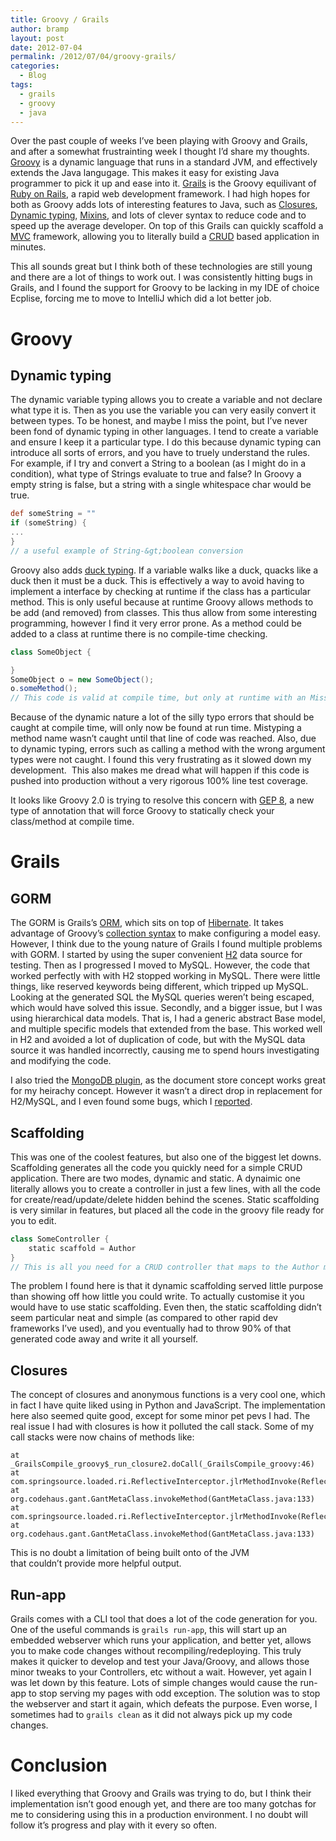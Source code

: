 ```yaml
---
title: Groovy / Grails
author: bramp
layout: post
date: 2012-07-04
permalink: /2012/07/04/groovy-grails/
categories:
  - Blog
tags:
  - grails
  - groovy
  - java
---
```

Over the past couple of weeks I&#8217;ve been playing with Groovy and Grails, and after a somewhat frustrainting week I thought I&#8217;d share my thoughts. [Groovy][1] is a dynamic language that runs in a standard JVM, and effectively extends the Java langugage. This makes it easy for existing Java programmer to pick it up and ease into it. [Grails][2] is the Groovy equilivant of [Ruby on Rails][3], a rapid web development framework. I had high hopes for both as Groovy adds lots of interesting features to Java, such as [Closures][4], [Dynamic typing][5], [Mixins][6], and lots of clever syntax to reduce code and to speed up the average developer. On top of this Grails can quickly scaffold a [MVC][7] framework, allowing you to literally build a [CRUD][8] based application in minutes.

<!--more-->

This all sounds great but I think both of these technologies are still young and there are a lot of things to work out. I was consistently hitting bugs in Grails, and I found the support for Groovy to be lacking in my IDE of choice Ecplise, forcing me to move to IntelliJ which did a lot better job.

# Groovy

## Dynamic typing

The dynamic variable typing allows you to create a variable and not declare what type it is. Then as you use the variable you can very easily convert it between types. To be honest, and maybe I miss the point, but I&#8217;ve never been fond of dynamic typing in other languages. I tend to create a variable and ensure I keep it a particular type. I do this because dynamic typing can introduce all sorts of errors, and you have to truely understand the rules. For example, if I try and convert a String to a boolean (as I might do in a condition), what type of Strings evaluate to true and false? In Groovy a empty string is false, but a string with a single whitespace char would be true.

```groovy
def someString = ""
if (someString) {
...
}
// a useful example of String-&gt;boolean conversion
```

Groovy also adds [duck typing][9]. If a variable walks like a duck, quacks like a duck then it must be a duck. This is effectively a way to avoid having to implement a interface by checking at runtime if the class has a particular method. This is only useful because at runtime Groovy allows methods to be add (and removed) from classes. This thus allow from some interesting programming, however I find it very error prone. As a method could be added to a class at runtime there is no compile-time checking.

```groovy
class SomeObject {

}
SomeObject o = new SomeObject();
o.someMethod();
// This code is valid at compile time, but only at runtime with an MissingMethod exception be thrown.
```

Because of the dynamic nature a lot of the silly typo errors that should be caught at compile time, will only now be found at run time. Mistyping a method name wasn&#8217;t caught until that line of code was reached. Also, due to dynamic typing, errors such as calling a method with the wrong argument types were not caught. I found this very frustrating as it slowed down my development.  This also makes me dread what will happen if this code is pushed into production without a very rigorous 100% line test coverage.

It looks like Groovy 2.0 is trying to resolve this concern with [GEP 8][10], a new type of annotation that will force Groovy to statically check your class/method at compile time.

# Grails

## GORM

The GORM is Grails&#8217;s [ORM][11], which sits on top of [Hibernate][12]. It takes advantage of Groovy&#8217;s [collection syntax][13] to make configuring a model easy. However, I think due to the young nature of Grails I found multiple problems with GORM. I started by using the super convenient [H2][14] data source for testing. Then as I progressed I moved to MySQL. However, the code that worked perfectly with with H2 stopped working in MySQL. There were little things, like reserved keywords being different, which tripped up MySQL. Looking at the generated SQL the MySQL queries weren&#8217;t being escaped, which would have solved this issue. Secondly, and a bigger issue, but I was using hierarchical data models. That is, I had a generic abstract Base model, and multiple specific models that extended from the base. This worked well in H2 and avoided a lot of duplication of code, but with the MySQL data source it was handled incorrectly, causing me to spend hours investigating and modifying the code.

I also tried the [MongoDB plugin][15], as the document store concept works great for my heirachy concept. However it wasn&#8217;t a direct drop in replacement for H2/MySQL, and I even found some bugs, which I [reported][16].

## Scaffolding

This was one of the coolest features, but also one of the biggest let downs. Scaffolding generates all the code you quickly need for a simple CRUD application. There are two modes, dynamic and static. A dynaimic one literally allows you to create a controller in just a few lines, with all the code for create/read/update/delete hidden behind the scenes. Static scaffolding is very similar in features, but placed all the code in the groovy file ready for you to edit.

```groovy
class SomeController {
    static scaffold = Author
}
// This is all you need for a CRUD controller that maps to the Author model
```

The problem I found here is that it dynamic scaffolding served little purpose than showing off how little you could write. To actually customise it you would have to use static scaffolding. Even then, the static scaffolding didn&#8217;t seem particular neat and simple (as compared to other rapid dev frameworks I&#8217;ve used), and you eventually had to throw 90% of that generated code away and write it all yourself.

## Closures

The concept of closures and anonymous functions is a very cool one, which in fact I have quite liked using in Python and JavaScript. The implementation here also seemed quite good, except for some minor pet pevs I had. The real issue I had with closures is how it polluted the call stack. Some of my call stacks were now chains of methods like:

```text
at _GrailsCompile_groovy$_run_closure2.doCall(_GrailsCompile_groovy:46)
at com.springsource.loaded.ri.ReflectiveInterceptor.jlrMethodInvoke(ReflectiveInterceptor.java:1231)
at org.codehaus.gant.GantMetaClass.invokeMethod(GantMetaClass.java:133)
at com.springsource.loaded.ri.ReflectiveInterceptor.jlrMethodInvoke(ReflectiveInterceptor.java:1231)
at org.codehaus.gant.GantMetaClass.invokeMethod(GantMetaClass.java:133)
```

This is no doubt a limitation of being built onto of the JVM that couldn&#8217;t provide more helpful output.

## Run-app

Grails comes with a CLI tool that does a lot of the code generation for you. One of the useful commands is `grails run-app`, this will start up an embedded webserver which runs your application, and better yet, allows you to make code changes without recompiling/redeploying. This truly makes it quicker to develop and test your Java/Groovy, and allows those minor tweaks to your Controllers, etc without a wait. However, yet again I was let down by this feature. Lots of simple changes would cause the run-app to stop serving my pages with odd exception. The solution was to stop the webserver and start it again, which defeats the purpose. Even worse, I sometimes had to `grails clean` as it did not always pick up my code changes.

# Conclusion

I liked everything that Groovy and Grails was trying to do, but I think their implementation isn&#8217;t good enough yet, and there are too many gotchas for me to considering using this in a production environment. I no doubt will follow it&#8217;s progress and play with it every so often.

 [1]: http://groovy.codehaus.org/ "Groovy"
 [2]: http://grails.org/
 [3]: http://rubyonrails.org/
 [4]: http://en.wikipedia.org/wiki/Closure_(computer_science)
 [5]: http://en.wikipedia.org/wiki/Type_system
 [6]: http://en.wikipedia.org/wiki/Mixin
 [7]: http://en.wikipedia.org/wiki/Model%E2%80%93view%E2%80%93controller
 [8]: http://en.wikipedia.org/wiki/Create,_read,_update_and_delete
 [9]: http://en.wikipedia.org/wiki/Duck_typing
 [10]: http://docs.codehaus.org/display/GroovyJSR/GEP+8+-+Static+type+checking
 [11]: http://en.wikipedia.org/wiki/Object-relational_mapping
 [12]: http://www.hibernate.org/
 [13]: http://groovy.codehaus.org/Collections
 [14]: http://www.h2database.com/
 [15]: http://grails.org/plugin/mongodb
 [16]: http://jira.grails.org/browse/GPMONGODB-210
 
